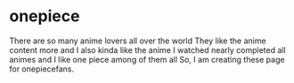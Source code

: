 # onepiece
There are so many anime lovers all over the world
They like the anime content more and I also kinda like the anime
I watched nearly completed all animes and I like one piece among of them all
So, I am creating these page for onepiecefans.
